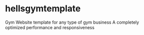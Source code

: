 # hellsgymtemplate
Gym Website template for any type of gym business A completely optimized performance and responsiveness
